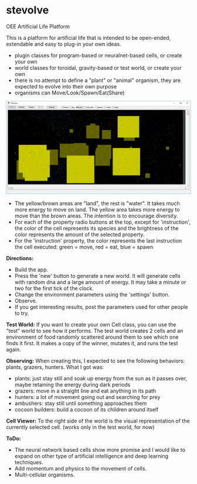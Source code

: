 # stevolve
OEE Artificial Life Platform

This is a platform for artificial life that is intended to be open-ended, extendable and easy to plug-in your own ideas.
- plugin classes for program-based or neuralnet-based cells, or create your own
- world classes for toroidal, gravity-based or test world, or create your own
- there is no attempt to define a "plant" or "animal" organism, they are expected to evolve into their own purpose
- organisms can Move/Look/Spawn/Eat(Share)

![Screenshot](/screenshot1.jpg)
- The yellow/brown areas are "land", the rest is "water". It takes much more energy to move on land. The yellow area takes more energy to move than the brown areas. The intention is to encourage diversity.
- For each of the property radio buttons at the top, except for 'instruction', the color of the cell represents its species and the brightness of the color represents the amount of the selected property.
- For the 'instruction' property, the color represents the last instruction the cell executed: green = move, red = eat, blue = spawn

**Directions:**
- Build the app.
- Press the 'new' button to generate a new world. It will generate cells with random dna and a large amount of energy. It may take a minute or two for the first tick of the clock.
- Change the environment parameters using the 'settings' button.
- Observe.
- If you get interesting results, post the parameters used for other people to try.

**Test World:**
If you want to create your own Cell class, you can use the "test" world to see how it performs.  The test world creates 2 cells and an environment of food randomly scattered around them to see which one finds it first.  It makes a copy of the winner, mutates it, and runs the test again.

**Observing:**
When creating this, I expected to see the following behaviors: plants, grazers, hunters. What I got was:
- plants: just stay still and soak up energy from the sun as it passes over, maybe retaining the energy during dark periods 
- grazers: move in a straight line and eat anything in its path
- hunters: a lot of movement going out and searching for prey
- ambushers: stay still until something approaches them
- cocoon builders: build a cocoon of its children around itself

**Cell Viewer:**
To the right side of the world is the visual representation of the currently selected cell. (works only in the test world, for now)

**ToDo:**
- The neural network based cells show more promise and I would like to expand on other type of artificial intelligence and deep learning techniques.
- Add momentum and physics to the movement of cells.
- Multi-cellular organisms.
